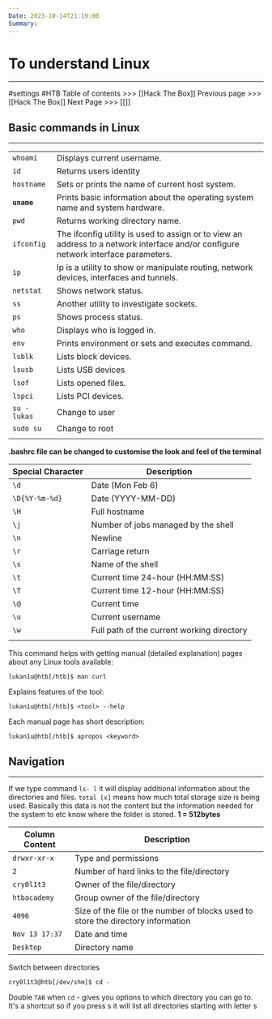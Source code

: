 ```yaml
---
Date: 2023-10-14T21:19:00
Summary:
---
```

# To understand Linux
---
#settings #HTB 
Table of contents >>> [[Hack The Box]]
Previous page >>> [[Hack The Box]]
Next Page >>> [[]]
## Basic commands in Linux
---

|              |                                                                                                                                    |
| ------------ | ---------------------------------------------------------------------------------------------------------------------------------- |
| `whoami`     | Displays current username.                                                                                                         |
| `id`         | Returns users identity                                                                                                             |
| `hostname`   | Sets or prints the name of current host system.                                                                                    |
| **`uname`**      | Prints basic information about the operating system name and system hardware.                                                      |
| `pwd`        | Returns working directory name.                                                                                                    |
| `ifconfig`   | The ifconfig utility is used to assign or to view an address to a network interface and/or configure network interface parameters. |
| `ip`         | Ip is a utility to show or manipulate routing, network devices, interfaces and tunnels.                                            |
| `netstat`    | Shows network status.                                                                                                              |
| `ss`         | Another utility to investigate sockets.                                                                                            |
| `ps`         | Shows process status.                                                                                                              |
| `who`        | Displays who is logged in.                                                                                                         |
| `env`        | Prints environment or sets and executes command.                                                                                   |
| `lsblk`      | Lists block devices.                                                                                                               |
| `lsusb`      | Lists USB devices                                                                                                                  |
| `lsof`       | Lists opened files.                                                                                                                |
| `lspci`      | Lists PCI devices.                                                                                                                 |
| `su - lukas` | Change to user                                                                                                                     |
| `sudo su`    | Change to root                                                                                                                     |
|              |                                                                                                                                    |

**.bashrc file can be changed to customise the look and feel of the terminal**

| **Special Character** | **Description**                            |
| --------------------- | ------------------------------------------ |
| `\d`                  | Date (Mon Feb 6)                           |
| `\D{%Y-%m-%d}`        | Date (YYYY-MM-DD)                          |
| `\H`                  | Full hostname                              |
| `\j`                  | Number of jobs managed by the shell        |
| `\n`                  | Newline                                    |
| `\r`                  | Carriage return                            |
| `\s`                  | Name of the shell                          |
| `\t`                  | Current time 24-hour (HH:MM:SS)            |
| `\T`                  | Current time 12-hour (HH:MM:SS)            |
| `\@`                  | Current time                               |
| `\u`                  | Current username                           |
| `\w`                  | Full path of the current working directory |
|                       |                                            |

This command helps with getting manual (detailed explanation) pages about any Linux tools available:
```shell-session
lukan1u@htb[/htb]$ man curl
```

Explains features of the tool:
```shell-session
lukan1u@htb[/htb]$ <tool> --help
```

Each manual page has short description:
```shell-session
lukan1u@htb[/htb]$ apropos <keyword>
```

## Navigation
---
If we type command `ls- l` it will display additional information about the directories and files.
`total [x]` means how much total storage size is being used. Basically this data is not the content but the information needed for the system to etc know where the folder is stored. **1 = 512bytes**

|**Column Content**|**Description**|
|---|---|
|`drwxr-xr-x`|Type and permissions|
|`2`|Number of hard links to the file/directory|
|`cry0l1t3`|Owner of the file/directory|
|`htbacademy`|Group owner of the file/directory|
|`4096`|Size of the file or the number of blocks used to store the directory information|
|`Nov 13 17:37`|Date and time|
|`Desktop`|Directory name|

Switch between directories
```shell-session
cry0l1t3@htb[/dev/shm]$ cd -
```

Double `TAB` when `cd` -  gives you options to which directory you can go to. It's a shortcut so if you press s it will list all directories starting with letter s
